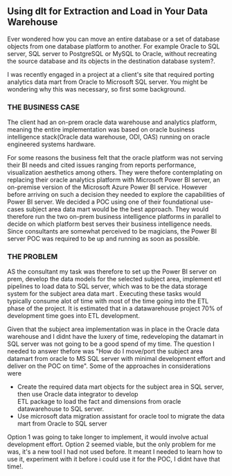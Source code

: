 ## Using dlt for Extraction and Load in Your Data Warehouse

Ever wondered how you can move an entire database or a set of database objects from one database platform to another. For example Oracle to SQL server, SQL server to PostgreSQL or MySQL to Oracle, without recreating the source database and its objects in the destination database system?. 

I was recently engaged in a project at a client's site that required porting analytics data mart from Oracle to Microsoft SQL server. You might be wondering why this was necessary, so first some background. 

### THE BUSINESS CASE
The client had an on-prem oracle data warehouse and analytics platform, meaning the entire implementation was based on oracle business intelligence stack(Oracle data warehouse, ODI, OAS) running on oracle engineered systems hardware.

For some reasons the business felt that the oracle platform was not serving their BI needs and cited issues ranging from reports performance, visualization aesthetics among others. They were thefore contemplating on replacing their oracle analytics platform with Microsoft Power BI server, an on-premise version of the Microsoft Azure Power BI service. However before arriving on such a decision they needed to explore the capabilities of Power BI server. We decided a POC using one of their foundational use-cases subject area data mart would be the best approach. They would therefore run the two on-prem business intelligence platforms in parallel to decide on which platform best serves their business intelligence needs. Since consultants are somewhat perceived to be magicians, the Power BI server POC was required to be up and running as soon as possible.

### THE PROBLEM

AS the consultant my task was therefore to set up the Power BI server on prem, develop the data models for the selected subject area, implement etl pipelines to load data to SQL server, which was to be the data storage system for the subject area data mart . Executing these tasks would typically consume alot of time with most of the time going into the ETL phase of the project. It is estimated that in a datawarehouse project 70% of development time goes into ETL development. 

Given that the subject area implementation was in place in the Oracle data warehouse and I didnt have the luxery of time, redeveloping the datamart in SQL server was not going to be a good spend of my time. The question I needed to answer thefore was "How do I move/port the subject area datamart from oracle to MS SQL server with minimal development effort and deliver on the POC on time". Some of the approaches in considerations were

* Create the required data mart objects for the subject area in SQL server, then use Oracle data integrator to develop   
     ETL package to load the fact and dimensions from oracle datawarehouse to SQL server.
* Use microsoft data migration assistant for oracle tool to migrate the data mart from Oracle to SQL server

Option 1 was going to take longer to implement, it would involve actual development effort. Option 2 seemed viable, but the only problem for me was, it's a new tool I had not used before. It meant I needed to learn how to use it, experiment with it before i could use it for the POC, I didnt have that time!.
